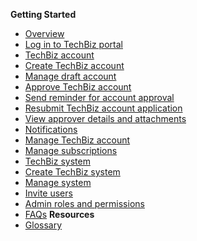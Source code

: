 **Getting Started**
  - [Overview](techBiz-overview.md)
  - [Log in to TechBiz portal](log-in-to-TechBiz-portal.md)
  - [TechBiz account](techbiz-account.md)
  - [Create TechBiz account](create-techbiz-account.md)
  - [Manage draft account](manage-draft-account.md)
  - [Approve TechBiz account](approve-techbiz-account.md)
  - [Send reminder for account approval](send-reminder-for-account-approval.md)
  - [Resubmit TechBiz account application](resubmit-techbiz-account-application.md)
  - [View approver details and attachments](view-approver-details-and-attachments.md)
  - [Notifications](notifications.md)
  - [Manage TechBiz account](manage-techbiz-account.md)
  - [Manage subscriptions](manage-subscriptions.md)
  - [TechBiz system](techbiz-system.md)
  - [Create TechBiz system](create-techbiz-system.md)
  - [Manage system](manage-techbiz-system.md)
  - [Invite users](invite-users.md)
  - [Admin roles and permissions](admin-roles-and-permissions.md)
  - [FAQs](faq.md)
**Resources**
  - [Glossary](glossary.md)

